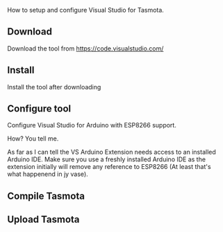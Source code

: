 How to setup and configure Visual Studio for Tasmota.

## Download
Download the tool from https://code.visualstudio.com/

## Install
Install the tool after downloading

## Configure tool
Configure Visual Studio for Arduino with ESP8266 support.

How? You tell me.

As far as I can tell the VS Arduino Extension needs access to an installed Arduino IDE. Make sure you use a freshly installed Arduino IDE as the extension initially will remove any reference to ESP8266 (At least that's what happenend in jy vase). 

## Compile Tasmota


## Upload Tasmota